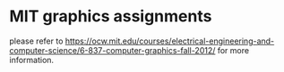 # MIT graphics assignments
please refer to https://ocw.mit.edu/courses/electrical-engineering-and-computer-science/6-837-computer-graphics-fall-2012/ for more information.
